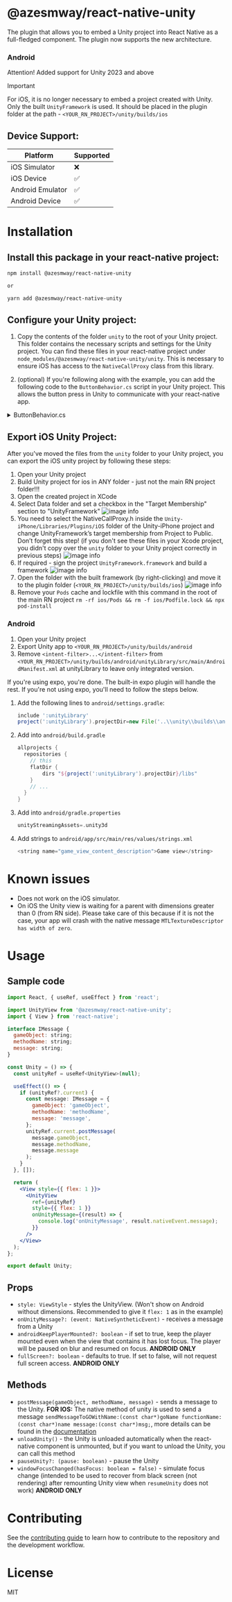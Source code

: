# @azesmway/react-native-unity

The plugin that allows you to embed a Unity project into React Native as a full-fledged component. The plugin now supports the new architecture.

### Android
Attention! Added support for Unity 2023 and above

> [!IMPORTANT]
> For iOS, it is no longer necessary to embed a project created with Unity. Only the built `UnityFramework` is used. It should be placed in the plugin folder at the path - `<YOUR_RN_PROJECT>/unity/builds/ios`

## Device Support:

| Platform         | Supported |
| ---------------- | --------- |
| iOS Simulator    | ❌        |
| iOS Device       | ✅        |
| Android Emulator | ✅        |
| Android Device   | ✅        |

# Installation

## Install this package in your react-native project:

```sh
npm install @azesmway/react-native-unity

or

yarn add @azesmway/react-native-unity
```

## Configure your Unity project:

1. Copy the contents of the folder `unity` to the root of your Unity project. This folder contains the necessary scripts and settings for the Unity project. You can find these files in your react-native project under `node_modules/@azesmway/react-native-unity/unity`. This is necessary to ensure iOS has access to the `NativeCallProxy` class from this library.

2. (optional) If you're following along with the example, you can add the following code to the `ButtonBehavior.cs` script in your Unity project. This allows the button press in Unity to communicate with your react-native app.

<details>
<summary>ButtonBehavior.cs</summary>

```csharp
using System;
using System.Collections;
using System.Collections.Generic;
using System.Runtime.InteropServices;
using UnityEngine.UI;
using UnityEngine;

public class NativeAPI {
#if UNITY_IOS && !UNITY_EDITOR
  [DllImport("__Internal")]
  public static extern void sendMessageToMobileApp(string message);
#endif
}

public class ButtonBehavior : MonoBehaviour
{
  public void ButtonPressed()
  {
    if (Application.platform == RuntimePlatform.Android)
    {
      using (AndroidJavaClass jc = new AndroidJavaClass("com.azesmwayreactnativeunity.ReactNativeUnityViewManager"))
      {
        jc.CallStatic("sendMessageToMobileApp", "The button has been tapped!");
      }
    }
    else if (Application.platform == RuntimePlatform.IPhonePlayer)
    {
#if UNITY_IOS && !UNITY_EDITOR
      NativeAPI.sendMessageToMobileApp("The button has been tapped!");
#endif
    }
  }
}
```

</details>

## Export iOS Unity Project:

After you've moved the files from the `unity` folder to your Unity project, you can export the iOS unity project by following these steps:

1. Open your Unity project
2. Build Unity project for ios in ANY folder - just not the main RN project folder!!!
3. Open the created project in XCode
4. Select Data folder and set a checkbox in the "Target Membership" section to "UnityFramework" ![image info](./docs/step1.jpg)
5. You need to select the NativeCallProxy.h inside the `Unity-iPhone/Libraries/Plugins/iOS` folder of the Unity-iPhone project and change UnityFramework’s target membership from Project to Public. Don’t forget this step! (if you don't see these files in your Xcode project, you didn't copy over the `unity` folder to your Unity project correctly in previous steps) ![image info](./docs/step2.jpg)
6. If required - sign the project `UnityFramework.framework` and build a framework ![image info](./docs/step3.jpg)
7. Open the folder with the built framework (by right-clicking) and move it to the plugin folder (`<YOUR_RN_PROJECT>/unity/builds/ios`) ![image info](./docs/step4.jpg)
8. Remove your `Pods` cache and lockfile with this command in the root of the main RN project `rm -rf ios/Pods && rm -f ios/Podfile.lock && npx pod-install`

### Android

1. Open your Unity project
2. Export Unity app to `<YOUR_RN_PROJECT>/unity/builds/android`
3. Remove `<intent-filter>...</intent-filter>` from `<YOUR_RN_PROJECT>/unity/builds/android/unityLibrary/src/main/AndroidManifest.xml` at unityLibrary to leave only integrated version.

If you're using expo, you're done. The built-in expo plugin will handle the rest. If you're not using expo, you'll need to follow the steps below.

1. Add the following lines to `android/settings.gradle`:
   ```groovy
   include ':unityLibrary'
   project(':unityLibrary').projectDir=new File('..\\unity\\builds\\android\\unityLibrary')
   ```
2. Add into `android/build.gradle`
   ```groovy
   allprojects {
     repositories {
       // this
       flatDir {
           dirs "${project(':unityLibrary').projectDir}/libs"
       }
       // ...
     }
   }
   ```
3. Add into `android/gradle.properties`
   ```gradle
   unityStreamingAssets=.unity3d
   ```
4. Add strings to `android/app/src/main/res/values/strings.xml`

   ```javascript
   <string name="game_view_content_description">Game view</string>
   ```

# Known issues

- Does not work on the iOS simulator.
- On iOS the Unity view is waiting for a parent with dimensions greater than 0 (from RN side). Please take care of this because if it is not the case, your app will crash with the native message `MTLTextureDescriptor has width of zero`.

# Usage

## Sample code

```jsx
import React, { useRef, useEffect } from 'react';

import UnityView from '@azesmway/react-native-unity';
import { View } from 'react-native';

interface IMessage {
  gameObject: string;
  methodName: string;
  message: string;
}

const Unity = () => {
  const unityRef = useRef<UnityView>(null);

  useEffect(() => {
    if (unityRef?.current) {
      const message: IMessage = {
        gameObject: 'gameObject',
        methodName: 'methodName',
        message: 'message',
      };
      unityRef.current.postMessage(
        message.gameObject,
        message.methodName,
        message.message
      );
    }
  }, []);

  return (
    <View style={{ flex: 1 }}>
      <UnityView
        ref={unityRef}
        style={{ flex: 1 }}
        onUnityMessage={(result) => {
          console.log('onUnityMessage', result.nativeEvent.message);
        }}
      />
    </View>
  );
};

export default Unity;
```

## Props

- `style: ViewStyle` - styles the UnityView. (Won't show on Android without dimensions. Recommended to give it `flex: 1` as in the example)
- `onUnityMessage?: (event: NativeSyntheticEvent)` - receives a message from a Unity
- `androidKeepPlayerMounted?: boolean` - if set to true, keep the player mounted even when the view that contains it has lost focus. The player will be paused on blur and resumed on focus. **ANDROID ONLY**
- `fullScreen?: boolean` - defaults to true. If set to false, will not request full screen access. **ANDROID ONLY**

## Methods

- `postMessage(gameObject, methodName, message)` - sends a message to the Unity. **FOR IOS:** The native method of unity is used to send a message
  `sendMessageToGOWithName:(const char*)goName functionName:(const char*)name message:(const char*)msg;`, more details can be found in the [documentation](https://docs.unity3d.com/2021.1/Documentation/Manual/UnityasaLibrary-iOS.html)
- `unloadUnity()` - the Unity is unloaded automatically when the react-native component is unmounted, but if you want to unload the Unity, you can call this method
- `pauseUnity?: (pause: boolean)` - pause the Unity
- `windowFocusChanged(hasFocus: boolean = false)` - simulate focus change (intended to be used to recover from black screen (not rendering) after remounting Unity view when `resumeUnity` does not work) **ANDROID ONLY**

# Contributing

See the [contributing guide](CONTRIBUTING.md) to learn how to contribute to the repository and the development workflow.

# License

MIT
